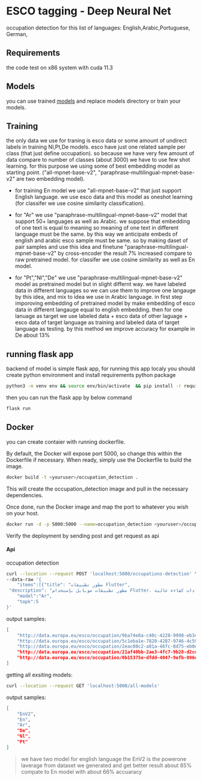 # ESCO tagging - Deep Neural Net
occupation detection for this list of languages: English,Arabic,Portuguese, German, 
## Requirements
the code test on x86 system with cuda 11.3
## Models
you can use trained [models](https://drive.google.com/file/d/1yDgNpB_kGFGlbvb-RKglKCqPZ28Xl234/view?usp=sharing) and replace models directory or train your models.

## Training
the only data we use for traning is esco data or some amount of undirect labels in training Nl,Pt,De models. esco have just one related sample per class (that just define occupation). so  because we have very few amount of data compare to number of classes (about 3000) we have to use few shot learning. for this purpose we using some of best embedding model as starting point. ("all-mpnet-base-v2", "paraphrase-multilingual-mpnet-base-v2" are two embedding model).

- for training En model we use "all-mpnet-base-v2" that just support English language. we use esco data and this model as oneshot learning (for classifer we use cosine similarity classification). 

- for "Ar" we use "paraphrase-multilingual-mpnet-base-v2" model that support 50+ languages as well as Arabic. we suppose that embedding of one text is equal to meaning so meaning of one text in different language must be the same. by this way we anticipate embeds of english and arabic esco sample must be same. so by making daset of pair samples and use this idea and finetune "paraphrase-multilingual-mpnet-base-v2" by cross-encoder the result 7% increased compare to raw pretrained model. for classifer we use cosine similarity as well as En model.

- for "Pt","Nl","De" we use "paraphrase-multilingual-mpnet-base-v2" model as pretrained model but in slight differnt way. we have labeled data in different languages so we can use them to improve one langauge by this idea, and mix to idea we use in Arabic language. in first step imporoving embedding of pretrained model by make embedding of esco data in different langauge equal to english embedding. then for one lanuage as target we use labeled data + esco data of other laguage + esco data of target language as training and labeled data of target language as testing. by this method we improve accuracy for example in De about 13% 

## running flask app
backend of model is simple flask app, for running this app localy you should create python environment and install requirements python package
```sh
python3 -m venv env && source env/bin/activate  && pip install -r requirements.txt 
```
then you can run the flask app by below command
```sh
flask run 
```

## Docker

you can create contaier with running dockerfile.

By default, the Docker will expose port 5000, so change this within the
Dockerfile if necessary. When ready, simply use the Dockerfile to
build the image.

```sh
docker build -t <youruser>/occupation_detection .
```

This will create the occupation_detection image and pull in the necessary dependencies.

Once done, run the Docker image and map the port to whatever you wish on
your host. 

```sh
docker run -d -p 5000:5000 --name=occupation_detection <youruser>/occupation_detection 
```

Verify the deployment by sending post and get request as api

#### Api

occupation detection
```sh
curl --location --request POST 'localhost:5000/occupations-detection' \
--data-raw '{
    "items":[{"title": "مطور تطبيقات Flutter",
 "description": "مطور تطبيقات موبايل بإستخدام Flutter، يجيد العمل ضمن الفريق ويملك حس ورغبة عالية في تطوير منتجات ذات كفاءة عالية."}],
    "model":"Ar",
    "topk":5
}'
```
output samples:

```sh
[
    "http://data.europa.eu/esco/occupation/9ba74e8a-c40c-4228-9998-eb3c7a5c11df",
    "http://data.europa.eu/esco/occupation/5c1eba1e-7820-4287-9746-4c5906320100",
    "http://data.europa.eu/esco/occupation/2eac08c2-a81a-46fc-8d75-eb0e0f3e0f6d",
    "http://data.europa.eu/esco/occupation/21af40bb-2ae3-4fc7-9b28-d2cdd8308912",
    "http://data.europa.eu/esco/occupation/0b15375e-dfdd-4047-9efb-096e0aaee7d2"
]
```

getting all exsiting models:

```sh
curl --location --request GET 'localhost:5000/all-models'
```

output samples:

```sh
[
    "EnV2",
    "En",
    "Ar",
    "De",
    "Nl",
    "Pt"
]
```
> we have two model for english language the EnV2 is the powerone laverage from dataset we generated and get better result about 85% compate to En model with about 66% accuaracy
